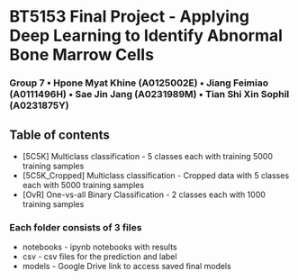 # BT5153 Final Project - Applying Deep Learning to Identify Abnormal Bone Marrow Cells

### Group 7 • Hpone Myat Khine (A0125002E) • Jiang Feimiao (A0111496H) • Sae Jin Jang (A0231989M) • Tian Shi Xin Sophil (A0231875Y)

## Table of contents
* [5C5K] Multiclass classification - 5 classes each with training 5000 training samples
* [5C5K_Cropped] Multiclass classification - Cropped data with 5 classes each with 5000 training samples
* [OvR] One-vs-all Binary Classification - 2 classes each with 1000 training samples
	
### Each folder consists of 3 files
* notebooks - ipynb notebooks with results
* csv - csv files for the prediction and label
* models - Google Drive link to access saved final models
